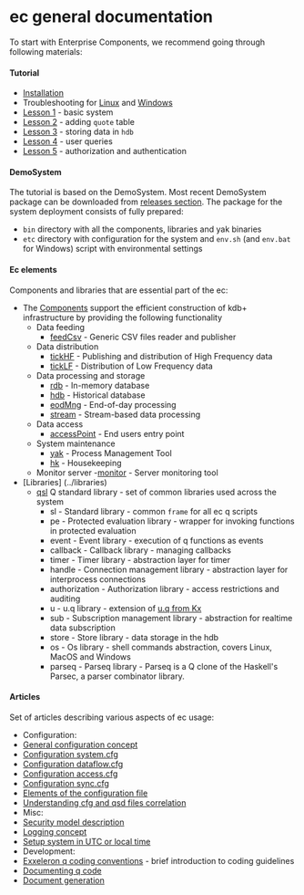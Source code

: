 # **ec general documentation**
To start with Enterprise Components, we recommend going through following materials:

#### Tutorial
- [Installation](../tutorial/Installation.md)
- Troubleshooting for [Linux](../tutorial/Troubleshooting_linux.md) and [Windows](../tutorial/Troubleshooting_windows.md)
- [Lesson 1](../tutorial/Lesson01) - basic system
- [Lesson 2](../tutorial/Lesson02) - adding `quote` table 
- [Lesson 3](../tutorial/Lesson03) - storing data in `hdb`
- [Lesson 4](../tutorial/Lesson04) - user queries
- [Lesson 5](../tutorial/Lesson05) - authorization and authentication

#### DemoSystem
The tutorial is based on the DemoSystem.
Most recent DemoSystem package can be downloaded from [releases section](https://github.com/exxeleron/enterprise-components/releases).
The package for the system deployment consists of fully prepared:
  - `bin` directory with all the components, libraries and yak binaries
  - `etc` directory with configuration for the system and `env.sh` (and `env.bat` for Windows) script with environmental settings

#### Ec elements
Components and libraries that are essential part of the ec:
- The [Components](../components) support the efficient construction of kdb+ infrastructure by providing the following functionality 
  - Data feeding
    - [feedCsv](../components/feedCsv) - Generic CSV files reader and publisher
  - Data distribution
    - [tickHF](../components/tickHF) - Publishing and distribution of High Frequency data
    - [tickLF](../components/tickLF) - Distribution of Low Frequency data
  - Data processing and storage
    - [rdb](../components/rdb) - In-memory database 
    - [hdb](../components/hdb) - Historical database
    - [eodMng](../components/eodMng) - End-of-day processing
    - [stream](../components/stream) - Stream-based data processing
  - Data access
    - [accessPoint](../components/accessPoint) - End users entry point
  - System maintenance
    - [yak](https://github.com/exxeleron/yak/) - Process Management Tool
    - [hk](../components/hk) - Housekeeping
  - Monitor server
    -[monitor](../components/monitor) - Server monitoring tool
- [Libraries] (../libraries)
  - [qsl](../libraries/qsl) Q standard library - set of common libraries used across the system
    - sl - Standard library - common `frame` for all ec q scripts
    - pe - Protected evaluation library - wrapper for invoking functions in protected evaluation
    - event - Event library - execution of q functions as events
    - callback - Callback library - managing callbacks
    - timer - Timer library - abstraction layer for timer
    - handle - Connection management library - abstraction layer for interprocess connections
    - authorization - Authorization library - access restrictions and auditing
    - u - u.q library - extension of [u.q from Kx](http://code.kx.com/wsvn/code/kx/kdb%2Btick/tick/u.q)
    - sub - Subscription management library - abstraction for realtime data subscription
    - store - Store library - data storage in the hdb
    - os - Os library - shell commands abstraction, covers Linux, MacOS and Windows
    - parseq - Parseq library - Parseq is a Q clone of the Haskell's Parsec, a parser combinator library. 

#### Articles
Set of articles describing various aspects of ec usage:
- Configuration:
 - [General configuration concept](General-configuration-concept.md)
 - [Configuration system.cfg](Configuration-system.cfg.md)
 - [Configuration dataflow.cfg](Configuraiton-dataflow.cfg.md)
 - [Configuration access.cfg](Configuration-access.cfg.md)
 - [Configuration sync.cfg](Configuration-sync.cfg.md)
 - [Elements of the configuration file](Elements-of-the-configuration-file.md)
 - [Understanding cfg and qsd files correlation](Understanding-cfg-and-qsd-files-correlation.md)
- Misc:
 - [Security model description](Security-model-description.md)
 - [Logging concept](Logging-concept.md)
 - [Setup system in UTC or local time](Setup-system-in-UTC-or-local-time.md)
- Development:
 - [Exxeleron q coding conventions](Exxeleron-q-coding-conventions.md) - brief introduction to coding guidelines
 - [Documenting q code](Documenting-q-code.md)
 - [Document generation](Document-generation.md)
